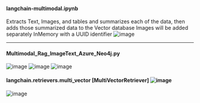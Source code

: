 #### langchain-multimodal.ipynb
Extracts Text, Images, and tables and summarizes each of the data, then adds those summarized data to the Vector database 
Images will be added separately InMemory with a UUID identifier
![image](https://github.com/user-attachments/assets/4cfb4acf-04d1-4c84-8bbc-058ff941e1d5)

____________________________________________________________________________________________________________________________
#### Multimodal_Rag_ImageText_Azure_Neo4j.py

![image](https://github.com/user-attachments/assets/65cbd3bd-47c9-436e-bd1f-c410db96b421)
![image](https://github.com/user-attachments/assets/3793da68-687a-4f65-86b1-9c0e0f04ba60)
![image](https://github.com/user-attachments/assets/771f9f7d-63ea-4a27-8cd5-1439996bcacb)

#### langchain.retrievers.multi_vector [MultiVectorRetriever] ![image](https://github.com/user-attachments/assets/efcf29ff-74d4-4d68-93c2-27fa10e358a9)

![image](https://github.com/user-attachments/assets/b56fb8ef-e011-4f4c-9f55-19602209c6f7)

